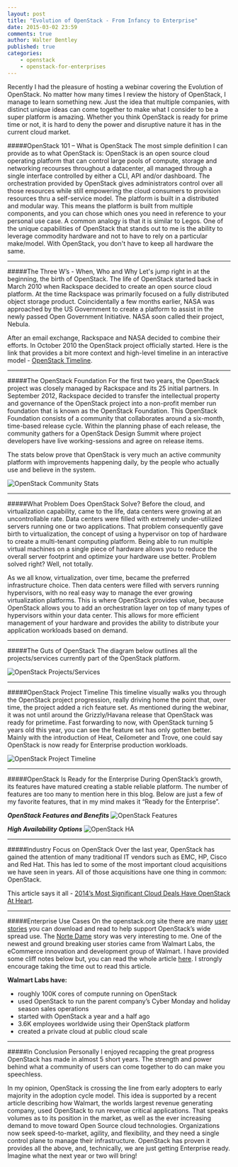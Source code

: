 ```yaml
---
layout: post
title: "Evolution of OpenStack - From Infancy to Enterprise"
date: 2015-03-02 23:59
comments: true
author: Walter Bentley
published: true
categories:
    - openstack
    - openstack-for-enterprises 
---
```


Recently I had the pleasure of hosting a webinar covering the Evolution of OpenStack.  No matter how many times I review the history of OpenStack, I manage to learn something new.  Just the idea that multiple companies, with distinct unique ideas can come together to make what I consider to be a super platform is amazing.  Whether you think OpenStack is ready for prime time or not, it is hard to deny the power and disruptive nature it has in the current cloud market.  

<!-- more -->

#####OpenStack 101 – What is OpenStack
The most simple definition I can provide as to what OpenStack is:  OpenStack is an open source cloud operating platform that can control large pools of compute, storage and networking recourses throughout a datacenter, all managed through a single interface controlled by either a CLI, API and/or dashboard.  The orchestration provided by OpenStack gives administrators control over all those resources while still empowering the cloud consumers to provision resources thru a self-service model.  The platform is built in a distributed and modular way.  This means the platform is built from multiple components, and you can chose which ones you need in reference to your personal use case.  A common analogy is that it is similar to Legos. One of the unique capabilities of OpenStack that stands out to me is the ability to leverage commodity hardware and not to have to rely on a particular make/model. With OpenStack, you don't have to keep all hardware the same.

---
#####The Three W’s - When, Who and Why
Let's jump right in at the beginning, the birth of OpenStack.  The life of OpenStack started back in March 2010 when Rackspace decided to create an open source cloud platform.  At the time Rackspace was primarily focused on a fully distributed object storage product.  Coincidentally a few months earlier, NASA was approached by the US Government to create a platform to assist in the newly passed Open Government Initiative.  NASA soon called their project, Nebula. 

After an email exchange, Rackspace and NASA decided to combine their efforts.  In October 2010 the OpenStack project officially started. Here is the link that provides a bit more context and high-level timeline in an interactive model - [OpenStack Timeline](http://www.tiki-toki.com/timeline/entry/138134/OpenStack-History/#vars!date=2010-03-30_01:52:57!).

---
#####The OpenStack Foundation
For the first two years, the OpenStack project was closely managed by Rackspace and its 25 initial partners. In September 2012, Rackspace decided to transfer the intellectual property and governance of the OpenStack project into a non-profit member run foundation that is known as the OpenStack Foundation.  This OpenStack Foundation consists of a community that collaborates around a six-month, time-based release cycle.  Within the planning phase of each release, the community gathers for a OpenStack Design Summit where project developers have live working-sessions and agree on release items.

The stats below prove that OpenStack is very much an active community platform with improvements happening daily, by the people who actually use and believe in the system.

![OpenStack Community Stats](http://www.hitchnyc.com/content/images/2015/03/Slide06.jpg)

---
#####What Problem Does OpenStack Solve?
Before the cloud, and virtualization capability, came to the life, data centers were growing at an uncontrollable rate.  Data centers were filled with extremely under-utilized servers running one or two applications.  That problem consequently gave birth to virtualization, the concept of using a hypervisor on top of hardware to create a multi-tenant computing platform.  Being able to run multiple virtual machines on a single piece of hardware allows you to reduce the overall server footprint and optimize your hardware use better.  Problem solved right?  Well, not totally.

As we all know, virtualization, over time, became the preferred infrastructure choice. Then data centers were filled with servers running hypervisors, with no real easy way to manage the ever growing virtualization platforms.  This is where OpenStack provides value, because OpenStack allows you to add an orchestration layer on top of many types of hypervisors within your data center. This allows for more efficient management of your hardware and provides the ability to distribute your application workloads based on demand.

---
#####The Guts of OpenStack
The diagram below outlines all the projects/services currently part of the OpenStack platform.

![OpenStack Projects/Services](http://www.hitchnyc.com/content/images/2015/03/Slide11.jpg)

---
#####OpenStack Project Timeline
This timeline visually walks you through the OpenStack project progression, really driving home the point that, over time, the project added a rich feature set.  As mentioned during the webinar, it was not until around the Grizzly/Havana release that OpenStack was ready for primetime.  Fast forwarding to now, with OpenStack turning 5 years old this year, you can see the feature set has only gotten better.  Mainly with the introduction of Heat, Ceilometer and Trove, one could say OpenStack is now ready for Enterprise production workloads.

![OpenStack Project Timeline](http://www.hitchnyc.com/content/images/2015/03/Slide12.jpg)

---
#####OpenStack Is Ready for the Enterprise
During OpenStack’s growth, its features have matured creating a stable reliable platform.  The number of features are too many to mention here in this blog.  Below are just a few of my favorite features, that in my mind makes it “Ready for the Enterprise”.

***OpenStack Features and Benefits***
![OpenStack Features](http://www.hitchnyc.com/content/images/2015/03/Slide15.jpg)

***High Availability Options***
![OpenStack HA](http://www.hitchnyc.com/content/images/2015/03/Slide16.jpg)

---
#####Industry Focus on OpenStack
Over the last year, OpenStack has gained the attention of many traditional IT vendors such as EMC, HP, Cisco and Red Hat.  This has led to some of the most important cloud acquisitions we have seen in years.  All of those acquisitions have one thing in common: OpenStack.

This article says it all - [2014’s Most Significant Cloud Deals Have OpenStack At Heart](http://www.itworld.com/article/2836991/2014s-most-significant-cloud-deals-have-openstack-at-heart.html).

---
#####Enterprise Use Cases
On the openstack.org site there are many [user stories](http://www.openstack.org/user-stories/) you can download and read to help support OpenStack’s wide spread use.  The [Norte Dame](https://www.rackspace.com/blog/accelerating-science-with-openstack-at-notre-dame/) story was very interesting to me.  One of the newest and ground breaking user stories came from Walmart Labs, the eCommerce innovation and development group of Walmart.  I have provided some cliff notes below but, you can read the whole article [here](http://www.walmartlabs.com/2015/02/17/why-we-chose-openstack-for-walmart-global-ecommerce/?awesm=awe.sm_jM31y).  I strongly encourage taking the time out to read this article.

**Walmart Labs have:**

* roughly 100K cores of compute running on OpenStack
* used OpenStack to run the parent company’s Cyber Monday and holiday season sales operations
* started with OpenStack a year and a half ago
* 3.6K employees worldwide using their OpenStack platform
* created a private cloud at public cloud scale

---
#####In Conclusion
Personally I enjoyed recapping the great progress OpenStack has made in almost 5 short years.  The strength and power behind what a community of users can come together to do can make you speechless.  

In my opinion, OpenStack is crossing the line from early adopters to early majority in the adoption cycle model.  This idea is supported by a recent article describing how Walmart, the worlds largest revenue generating company, used OpenStack to run revenue critical applications.  That speaks volumes as to its position in the market, as well as the ever increasing demand to move toward Open Source cloud technologies.  Organizations now seek speed-to-market, agility, and flexibility, and they need a single control plane to manage their infrastructure. OpenStack has proven it provides all the above, and, technically, we are just getting Enterprise ready. Imagine what the next year or two will bring!